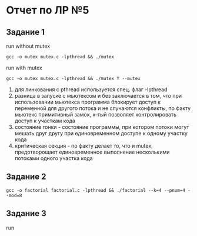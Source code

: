# Отчет по ЛР №5

## Задание 1

run without mutex
```shell
gcc -o mutex mutex.c -lpthread && ./mutex
```

run with mutex
```shell
gcc -o mutex mutex.c -lpthread && ./mutex Y --mutex
```

1. для линкования с pthread используется спец. флаг -lpthread <br>
2. разница в запуске с мьютексом и без заключается в том, что при использовании мьютекса программа блокирует доступ к переменной для другого потока и не случаются конфликты, по факту мьютекс примитивный замок, к-тый позволяет контролировать доступ к участкам кода<br> 
3. состояние гонки - состояние программы, при котором потоки могут мешать друг другу при единовременном доступе к одному участку кода
4. критическая секция - по факту делает то, что и mutex, предотворощает единовременное выполнение несколькими потоками одного участка кода

## Задание 2


```shell
gcc -o factorial factorial.c -lpthread && ./factorial --k=4 --pnum=4 --mod=8
```

## Задание 3

run
```shell

```